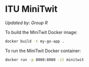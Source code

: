 # ITU MiniTwit
*Updated by: Group R*

To build the MiniTwit Docker image:
```sh
docker build -t my-go-app .
```

To run the MiniTwit Docker container:
```sh
docker run -p 8080:8080 -it minitwit
```

